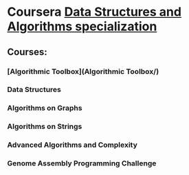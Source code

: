 # Coursera [Data Structures and Algorithms specialization](https://www.coursera.org/specializations/data-structures-algorithms?)

## Courses:

### [Algorithmic Toolbox](Algorithmic Toolbox/)

### Data Structures

### Algorithms on Graphs

### Algorithms on Strings

### Advanced Algorithms and Complexity

### Genome Assembly Programming Challenge
